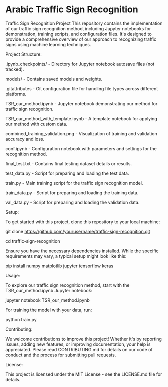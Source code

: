 
# Arabic Traffic Sign Recognition
Traffic Sign Recognition Project This repository contains the implementation of our traffic sign recognition method, including Jupyter notebooks for demonstration, training scripts, and configuration files. It's designed to provide a comprehensive overview of our approach to recognizing traffic signs using machine learning techniques.

Project Structure:

.ipynb_checkpoints/ - Directory for Jupyter notebook autosave files (not tracked).

models/ - Contains saved models and weights.

.gitattributes - Git configuration file for handling file types across different platforms.

TSR_our_method.ipynb - Jupyter notebook demonstrating our method for traffic sign recognition.

TSR_our_method_with_template.ipynb - A template notebook for applying our method with custom data.

combined_training_validation.png - Visualization of training and validation accuracy and loss.

conf.ipynb - Configuration notebook with parameters and settings for the recognition method.

final_test.txt - Contains final testing dataset details or results.

test_data.py - Script for preparing and loading the test data.

train.py - Main training script for the traffic sign recognition model.

train_data.py - Script for preparing and loading the training data.

val_data.py - Script for preparing and loading the validation data.

Setup:

To get started with this project, clone this repository to your local machine:

git clone https://github.com/yourusername/traffic-sign-recognition.git

cd traffic-sign-recognition

Ensure you have the necessary dependencies installed. While the specific requirements may vary, a typical setup might look like this:

pip install numpy matplotlib jupyter tensorflow keras

Usage:

To explore our traffic sign recognition method, start with the TSR_our_method.ipynb Jupyter notebook:

jupyter notebook TSR_our_method.ipynb

For training the model with your data, run:

python train.py

Contributing:

We welcome contributions to improve this project! Whether it's by reporting issues, adding new features, or improving documentation, your help is appreciated. Please read CONTRIBUTING.md for details on our code of conduct and the process for submitting pull requests.

License:

This project is licensed under the MIT License - see the LICENSE.md file for details.
